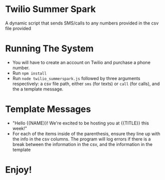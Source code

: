 # Twilio Summer Spark
A dynamic script that sends SMS/calls to any numbers provided in the csv file provided

# Running The System
- You will have to create an account on Twilio and purchase a phone number.
- Run `npm install`
- Run `node twilio_summerspark.js` followed by three arguments respectively: a csv file path, either `sms` (for texts) or `call` (for calls), and the a template message.

# Template Messages
- "Hello {{NAME}}! We're excited to be hosting you at {{TITLE}} this week!"
- For each of the items inside of the parenthesis, ensure they line up with the info in the csv columns. The program will log errors if there is a break between the information in the csv, and the information in the template

# Enjoy!
